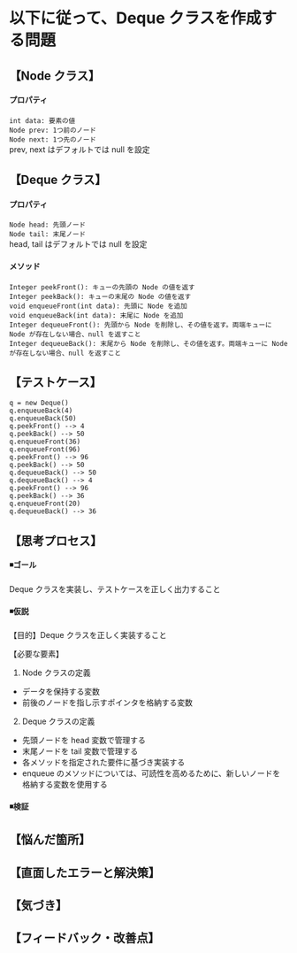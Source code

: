 # 以下に従って、Deque クラスを作成する問題


## 【Node クラス】
#### プロパティ
`int data: 要素の値`   
`Node prev: 1つ前のノード`  
`Node next: 1つ先のノード`  
prev, next はデフォルトでは null を設定  

## 【Deque クラス】
#### プロパティ
`Node head: 先頭ノード`  
`Node tail: 末尾ノード`  
head, tail はデフォルトでは null を設定  

#### メソッド
`Integer peekFront(): キューの先頭の Node の値を返す`  
`Integer peekBack(): キューの末尾の Node の値を返す`  
`void enqueueFront(int data): 先頭に Node を追加`  
`void enqueueBack(int data): 末尾に Node を追加`  
`Integer dequeueFront(): 先頭から Node を削除し、その値を返す。両端キューに Node が存在しない場合、null を返すこと`  
`Integer dequeueBack(): 末尾から Node を削除し、その値を返す。両端キューに Node が存在しない場合、null を返すこと`  


## 【テストケース】
`q = new Deque()`  
`q.enqueueBack(4)`  
`q.enqueueBack(50)`  
`q.peekFront() --> 4`  
`q.peekBack() --> 50`  
`q.enqueueFront(36)`  
`q.enqueueFront(96)`  
`q.peekFront() --> 96`  
`q.peekBack() --> 50`  
`q.dequeueBack() --> 50`  
`q.dequeueBack() --> 4`  
`q.peekFront() --> 96`  
`q.peekBack() --> 36`  
`q.enqueueFront(20)`  
`q.dequeueBack() --> 36`  
  

## 【思考プロセス】
#### ◾️ゴール  
Deque クラスを実装し、テストケースを正しく出力すること  

#### ◾️仮説
【目的】Deque クラスを正しく実装すること  

【必要な要素】
  
1. Node クラスの定義  
- データを保持する変数  
- 前後のノードを指し示すポインタを格納する変数  
  
2. Deque クラスの定義    
- 先頭ノードを head 変数で管理する  
- 末尾ノードを tail 変数で管理する
- 各メソッドを指定された要件に基づき実装する  
- enqueue のメソッドについては、可読性を高めるために、新しいノードを格納する変数を使用する  


#### ◾️検証  
    

## 【悩んだ箇所】  


## 【直面したエラーと解決策】


## 【気づき】


## 【フィードバック・改善点】

